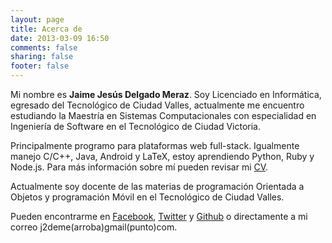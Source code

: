 ```yaml
---
layout: page
title: Acerca de
date: 2013-03-09 16:50
comments: false
sharing: false
footer: false
---
```


Mi nombre es __Jaime Jesús Delgado Meraz__. Soy Licenciado en Informática, egresado del Tecnológico de Ciudad Valles, actualmente me encuentro estudiando la Maestría en Sistemas Computacionales con especialidad en Ingeniería de Software en el Tecnológico de Ciudad Victoria.

Principalmente programo para plataformas web full-stack. Igualmente manejo C/C++, Java, Android y LaTeX, estoy aprendiendo Python, Ruby y Node.js. Para más información sobre mí pueden revisar mi [CV](https://github.com/j2deme/CV/blob/master/CV.pdf?raw=true).

Actualmente soy docente de las materias de programación Orientada a Objetos y programación Móvil en el Tecnológico de Ciudad Valles.

Pueden encontrarme en [Facebook](http://facebook.com/j2deme), [Twitter](http://twitter.com/j2deme) y [Github](http://github.com/j2deme) o directamente a mi correo j2deme(arroba)gmail(punto)com.